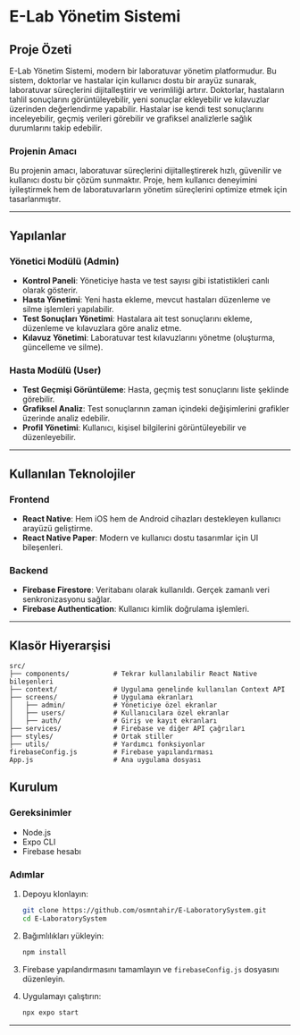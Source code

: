 
# E-Lab Yönetim Sistemi

## Proje Özeti

E-Lab Yönetim Sistemi, modern bir laboratuvar yönetim platformudur. Bu sistem, doktorlar ve hastalar için kullanıcı dostu bir arayüz sunarak, laboratuvar süreçlerini dijitalleştirir ve verimliliği artırır. Doktorlar, hastaların tahlil sonuçlarını görüntüleyebilir, yeni sonuçlar ekleyebilir ve kılavuzlar üzerinden değerlendirme yapabilir. Hastalar ise kendi test sonuçlarını inceleyebilir, geçmiş verileri görebilir ve grafiksel analizlerle sağlık durumlarını takip edebilir.

### Projenin Amacı

Bu projenin amacı, laboratuvar süreçlerini dijitalleştirerek hızlı, güvenilir ve kullanıcı dostu bir çözüm sunmaktır. Proje, hem kullanıcı deneyimini iyileştirmek hem de laboratuvarların yönetim süreçlerini optimize etmek için tasarlanmıştır.

---

## Yapılanlar

### Yönetici Modülü (Admin)

- **Kontrol Paneli**: Yöneticiye hasta ve test sayısı gibi istatistikleri canlı olarak gösterir.
- **Hasta Yönetimi**: Yeni hasta ekleme, mevcut hastaları düzenleme ve silme işlemleri yapılabilir.
- **Test Sonuçları Yönetimi**: Hastalara ait test sonuçlarını ekleme, düzenleme ve kılavuzlara göre analiz etme.
- **Kılavuz Yönetimi**: Laboratuvar test kılavuzlarını yönetme (oluşturma, güncelleme ve silme).

### Hasta Modülü (User)

- **Test Geçmişi Görüntüleme**: Hasta, geçmiş test sonuçlarını liste şeklinde görebilir.
- **Grafiksel Analiz**: Test sonuçlarının zaman içindeki değişimlerini grafikler üzerinde analiz edebilir.
- **Profil Yönetimi**: Kullanıcı, kişisel bilgilerini görüntüleyebilir ve düzenleyebilir.

---

## Kullanılan Teknolojiler

### Frontend

- **React Native**: Hem iOS hem de Android cihazları destekleyen kullanıcı arayüzü geliştirme.
- **React Native Paper**: Modern ve kullanıcı dostu tasarımlar için UI bileşenleri.

### Backend

- **Firebase Firestore**: Veritabanı olarak kullanıldı. Gerçek zamanlı veri senkronizasyonu sağlar.
- **Firebase Authentication**: Kullanıcı kimlik doğrulama işlemleri.

---

## Klasör Hiyerarşisi

```
src/
├── components/           # Tekrar kullanılabilir React Native bileşenleri
├── context/              # Uygulama genelinde kullanılan Context API
├── screens/              # Uygulama ekranları
│   ├── admin/            # Yöneticiye özel ekranlar
│   ├── users/            # Kullanıcılara özel ekranlar
│   ├── auth/             # Giriş ve kayıt ekranları
├── services/             # Firebase ve diğer API çağrıları
├── styles/               # Ortak stiller
├── utils/                # Yardımcı fonksiyonlar
firebaseConfig.js         # Firebase yapılandırması
App.js                    # Ana uygulama dosyası
```

## Kurulum

### Gereksinimler

- Node.js
- Expo CLI
- Firebase hesabı

### Adımlar

1. Depoyu klonlayın:
   ```bash
   git clone https://github.com/osmntahir/E-LaboratorySystem.git
   cd E-LaboratorySystem
   ```

2. Bağımlılıkları yükleyin:
   ```bash
   npm install
   ```

3. Firebase yapılandırmasını tamamlayın ve `firebaseConfig.js` dosyasını düzenleyin.

4. Uygulamayı çalıştırın:
   ```bash
   npx expo start
   ```

---


